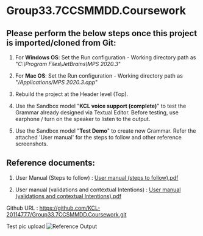 # Group33.7CCSMMDD.Coursework

## Please perform the below steps once this project is imported/cloned from Git:

1. For **Windows OS**: Set the Run configuration - Working directory path as "_C:\Program Files\JetBrains\MPS 2020.3_" 

2. For **Mac OS**: Set the Run configuration - Working directory path as "_/Applications/MPS 2020.3.app_"

3. Rebuild the project at the Header level (Top).

4. Use the Sandbox model "**KCL voice support (complete)**" to test the Grammar already designed via Textual Editor. Before testing, use earphone / turn on the speaker to listen to the output.

5. Use the Sandbox model "**Test Demo**" to create new Grammar. Refer the attached 'User manual' for the steps to follow and other reference screenshots.


## Reference documents:
1. User Manual (Steps to follow) :
[User manual (steps to follow).pdf](https://github.com/KCL-20114777/Group33.7CCSMMDD.Coursework/files/6278899/User.manual.steps.to.follow.pdf)

2. User manual (validations and contextual Intentions) :
[User manual (validations and contextual Intentions).pdf](https://github.com/KCL-20114777/Group33.7CCSMMDD.Coursework/files/6278902/User.manual.validations.and.contextual.Intentions.pdf)


Github URL :  https://github.com/KCL-20114777/Group33.7CCSMMDD.Coursework.git

Test pic upload
![Reference Output](https://user-images.githubusercontent.com/81883585/114034892-85021080-9876-11eb-8d2f-e209d0497117.jpg)

